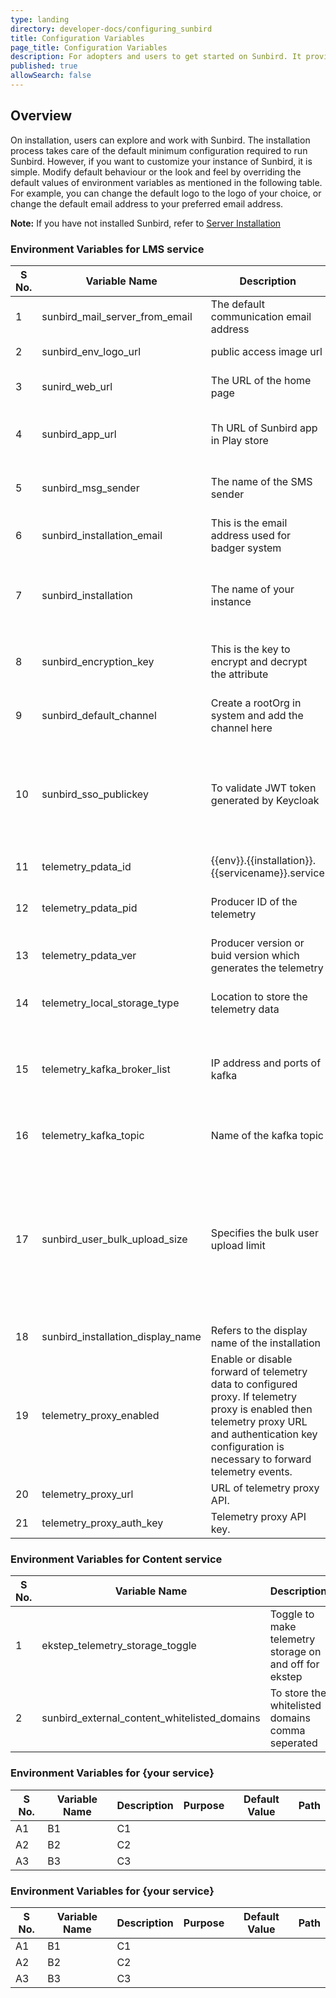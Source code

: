 ```yaml
---
type: landing
directory: developer-docs/configuring_sunbird
title: Configuration Variables
page_title: Configuration Variables
description: For adopters and users to get started on Sunbird. It provides the list of configuration that need to be done to customize the sunbird 
published: true
allowSearch: false
---
```


## Overview

On installation,  users can explore and work with Sunbird.  The installation process takes care of the default minimum configuration required to run Sunbird. However, if you want to customize your instance of Sunbird, it is simple.
Modify default behaviour or the look and feel by overriding the default values of environment variables as mentioned in the following table.
For example, you can change the default logo to the logo of your choice, or  change the default email address to your preferred email address.

**Note:** If you have not installed Sunbird, refer to [Server Installation](\pages\developer-docs\installation\server_installation)


### Environment Variables for LMS service

| S No. | Variable Name | Description| Purpose | Default Value |Path   |
|-------|-----------|---------|---------|---------------|-------------|
| 1     | sunbird_mail_server_from_email  |  The default communication email address | If set, user will get an email from the set email address                                                                                                                                  | no default | Sunbird-LMS |
| 2     | sunbird_env_logo_url | public access image url|  used to sent in email as logo|  no default  | Sunbird-LMS |
| 3     | sunird_web_url | The URL of the home page | This URL is shared in an email such that the users are able to login | no default  | Sunbird-LMS |
| 4     | sunbird_app_url | Th URL of Sunbird app in Play store                                      | This Sunbird app URL is shared in an email such that users are able to download the app                                                                                                               | no default                                           | Sunbird-LMS |
| 5     | sunbird_msg_sender              | The name of the SMS sender            | This is the name that will appear on users screen in case an SMS is sent from the system                                                                                                                             | no default                                           | Sunbird-LMS |
| 6     | sunbird_installation_email      | This is the email address used for badger system                                        | This email is used for notifying the users while they install badger system                                                                                                                         | no default                                           | Sunbird-LMS |
| 7     | sunbird_installation            | The name of your instance                                            | Used to send telemetry and also for sending email. Spaces are not allowed in the name e.g: "Sunbird Dev", instead use "SunbirdDev" | no default                                           | Sunbird-LMS |
| 8     | sunbird_encryption_key          | This is the key to encrypt and decrypt the attribute                           | The key is used to to encrypt and decrypt the attribute, once set then it should not be changed                                                                    | no default                                           | Sunbird-LMS |
| 9     | sunbird_default_channel         | Create a rootOrg in system and add the channel here                    | This is used to associate user with the rootOrg                                                                                                | each installer need to put it.                       | Sunbird-LMS |
| 10    | sunbird_sso_publickey           | To validate JWT token generated by Keycloak                        | It is used to authenticate a user                                                                                                          | Need to get the key from keycloak (realm->keys->public keys) | Sunbird-LMS |
| 11    | telemetry_pdata_id              | {{env}}.{{installation}}.{{servicename}}.service                   | {{env}}.{{installation}}.{{servicename}}.service  ex: dev.sunbird.learning.service                                                                  |                                                      | Sunbird-LMS |
| 12    | telemetry_pdata_pid             | Producer ID of the telemetry                                       | It is the producer ID of the telemetry, e.g:  actor-service                                                                                                     |                                                      | Sunbird-LMS |
| 13    | telemetry_pdata_ver             | Producer version or buid version which generates the telemetry | Represents the producer version or buid version which  generates the telemetry, e.g.: 1.5                                                                          |                                                      | Sunbird-LMS |
| 14    | telemetry_local_storage_type  | Location to store the telemetry data | The location for storing the telemetry data is only kafka                      |         kafka           | Sunbird-telemetry-service |
| 15    | telemetry_kafka_broker_list | IP address and ports of kafka | Kafka connection details,  - <IP>:<port>,<IP>:<port>                    |   The installer need to provide appropriate setails for IP and port   | Sunbird-telemetry-service |
| 16    | telemetry_kafka_topic  | Name of the kafka topic | Recommended topic name format is <env>.telemetry.ingestion                     |           | Sunbird-telemetry-service |
| 17   | sunbird_user_bulk_upload_size  | Specifies the bulk user upload limit | Specifies a limit on the number of lines (including headers line) in CSV file that is used for bulk user upload request. For instance, setting up a value to 1001 restricts the maximum number of users that can be created is 1000 using a bulk user upload request. It is recommended not to configure this value beyond 2001.                    |     1001      | Sunbird-LMS |
| 18 | sunbird_installation_display_name  | Refers to the display name of the installation | It is used to show the instance display name              |     sunbird    | Sunbird-LMS |
| 19 | telemetry_proxy_enabled  | Enable or disable forward of telemetry data to configured proxy. If telemetry proxy is enabled then telemetry proxy URL and authentication key configuration is necessary to forward telemetry events. | Allows forwarding of telemetry data to another telemetry proxy (i.e. existing data analytics platform telemetry API). |     false    | Telemetry-Service |
| 20 | telemetry_proxy_url  | URL of telemetry proxy API.  |For storing telemetry data in configured telemetry proxy. |   | Telemetry-Service |
| 21 | telemetry_proxy_auth_key  | Telemetry proxy API key.  |For storing telemetry data in configured telemetry proxy. |   | Telemetry-Service | 
 

### Environment Variables for Content service

| S No. | Variable Name | Description| Purpose | Default Value |Path   |
---------|----------|---------|-------|-------|-------
 1  | ekstep_telemetry_storage_toggle | Toggle to make telemetry storage on and off for ekstep  |  It turns the telemetry off or on  | on |Sunbird-LMS |
 2 | sunbird_external_content_whitelisted_domains | To store the whitelisted domains comma seperated | It stores the white listed domains| youtube.com  |Sunbird-portal |

### Environment Variables for {your service}

| S No. | Variable Name | Description| Purpose | Default Value |Path   |
---------|----------|---------|-------|-------|-------
 A1 | B1 | C1 |  |  |  |
 A2 | B2 | C2 |  |  |  |
 A3 | B3 | C3 |  |  |  |


### Environment Variables for {your service}

| S No. | Variable Name | Description| Purpose | Default Value |Path   |
---------|----------|---------|-------|-------|-------
 A1 | B1 | C1 |  |  |  |
 A2 | B2 | C2 |  |  |  |
 A3 | B3 | C3 |  |  |  |
